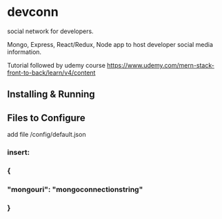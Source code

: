 # devconn

social network for developers.

Mongo, Express, React/Redux, Node app to host developer social media information.

Tutorial followed by udemy course
https://www.udemy.com/mern-stack-front-to-back/learn/v4/content

## Installing & Running


## Files to Configure

add file /config/default.json

### insert:
### {   
###    "mongouri": "mongoconnectionstring"
### }


